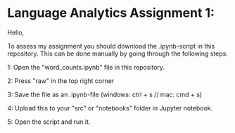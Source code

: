 # Language Analytics Assignment 1:

Hello,

To assess my assignment you should download the .ipynb-script in this repository. This can be done manually by going through the following steps:

1: Open the "word_counts.ipynb" file in this repository. 

2: Press "raw" in the top right corner

3: Save the file as an .ipynb-file (windows: ctrl + s // mac: cmd + s)

4: Upload this to your "src" or "notebooks" folder in Jupyter notebook. 

5: Open the script and run it.
